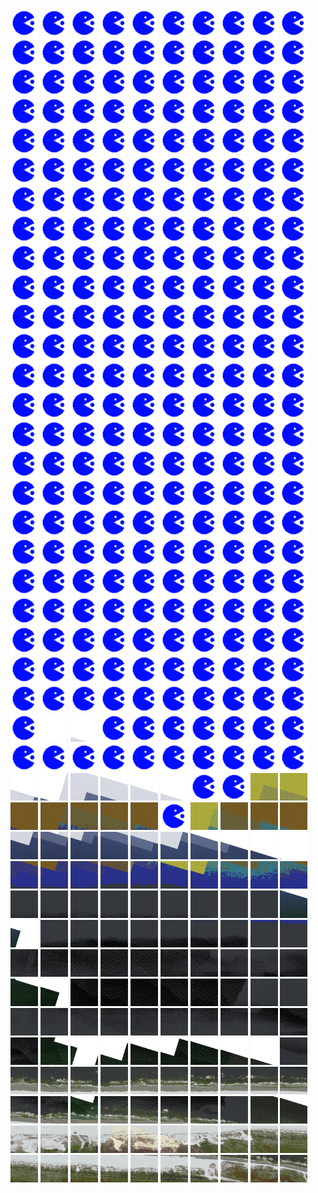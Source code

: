 <html>
<div>
<img src="https://github.com/HakkaTjakka/NL_TILE_MAP/blob/main/source.png" height="44" width="44">
<img src="https://github.com/HakkaTjakka/NL_TILE_MAP/blob/main/source.png" height="44" width="44">
<img src="https://github.com/HakkaTjakka/NL_TILE_MAP/blob/main/source.png" height="44" width="44">
<img src="https://github.com/HakkaTjakka/NL_TILE_MAP/blob/main/source.png" height="44" width="44">
<img src="https://github.com/HakkaTjakka/NL_TILE_MAP/blob/main/source.png" height="44" width="44">
<img src="https://github.com/HakkaTjakka/NL_TILE_MAP/blob/main/source.png" height="44" width="44">
<img src="https://github.com/HakkaTjakka/NL_TILE_MAP/blob/main/source.png" height="44" width="44">
<img src="https://github.com/HakkaTjakka/NL_TILE_MAP/blob/main/source.png" height="44" width="44">
<img src="https://github.com/HakkaTjakka/NL_TILE_MAP/blob/main/source.png" height="44" width="44">
<img src="https://github.com/HakkaTjakka/NL_TILE_MAP/blob/main/source.png" height="44" width="44">
<img src="https://github.com/HakkaTjakka/NL_TILE_MAP/blob/main/source.png" height="44" width="44">
<img src="https://github.com/HakkaTjakka/NL_TILE_MAP/blob/main/source.png" height="44" width="44">
<img src="https://github.com/HakkaTjakka/NL_TILE_MAP/blob/main/source.png" height="44" width="44">
<img src="https://github.com/HakkaTjakka/NL_TILE_MAP/blob/main/source.png" height="44" width="44">
<img src="https://github.com/HakkaTjakka/NL_TILE_MAP/blob/main/source.png" height="44" width="44">
<img src="https://github.com/HakkaTjakka/NL_TILE_MAP/blob/main/source.png" height="44" width="44">
<img src="https://github.com/HakkaTjakka/NL_TILE_MAP/blob/main/source.png" height="44" width="44">
<img src="https://github.com/HakkaTjakka/NL_TILE_MAP/blob/main/source.png" height="44" width="44">
<img src="https://github.com/HakkaTjakka/NL_TILE_MAP/blob/main/source.png" height="44" width="44">
<img src="https://github.com/HakkaTjakka/NL_TILE_MAP/blob/main/source.png" height="44" width="44">
<br>
<img src="https://github.com/HakkaTjakka/NL_TILE_MAP/blob/main/source.png" height="44" width="44">
<img src="https://github.com/HakkaTjakka/NL_TILE_MAP/blob/main/source.png" height="44" width="44">
<img src="https://github.com/HakkaTjakka/NL_TILE_MAP/blob/main/source.png" height="44" width="44">
<img src="https://github.com/HakkaTjakka/NL_TILE_MAP/blob/main/source.png" height="44" width="44">
<img src="https://github.com/HakkaTjakka/NL_TILE_MAP/blob/main/source.png" height="44" width="44">
<img src="https://github.com/HakkaTjakka/NL_TILE_MAP/blob/main/source.png" height="44" width="44">
<img src="https://github.com/HakkaTjakka/NL_TILE_MAP/blob/main/source.png" height="44" width="44">
<img src="https://github.com/HakkaTjakka/NL_TILE_MAP/blob/main/source.png" height="44" width="44">
<img src="https://github.com/HakkaTjakka/NL_TILE_MAP/blob/main/source.png" height="44" width="44">
<img src="https://github.com/HakkaTjakka/NL_TILE_MAP/blob/main/source.png" height="44" width="44">
<img src="https://github.com/HakkaTjakka/NL_TILE_MAP/blob/main/source.png" height="44" width="44">
<img src="https://github.com/HakkaTjakka/NL_TILE_MAP/blob/main/source.png" height="44" width="44">
<img src="https://github.com/HakkaTjakka/NL_TILE_MAP/blob/main/source.png" height="44" width="44">
<img src="https://github.com/HakkaTjakka/NL_TILE_MAP/blob/main/source.png" height="44" width="44">
<img src="https://github.com/HakkaTjakka/NL_TILE_MAP/blob/main/source.png" height="44" width="44">
<img src="https://github.com/HakkaTjakka/NL_TILE_MAP/blob/main/source.png" height="44" width="44">
<img src="https://github.com/HakkaTjakka/NL_TILE_MAP/blob/main/source.png" height="44" width="44">
<img src="https://github.com/HakkaTjakka/NL_TILE_MAP/blob/main/source.png" height="44" width="44">
<img src="https://github.com/HakkaTjakka/NL_TILE_MAP/blob/main/source.png" height="44" width="44">
<img src="https://github.com/HakkaTjakka/NL_TILE_MAP/blob/main/source.png" height="44" width="44">
<br>
<img src="https://github.com/HakkaTjakka/NL_TILE_MAP/blob/main/source.png" height="44" width="44">
<img src="https://github.com/HakkaTjakka/NL_TILE_MAP/blob/main/source.png" height="44" width="44">
<img src="https://github.com/HakkaTjakka/NL_TILE_MAP/blob/main/source.png" height="44" width="44">
<img src="https://github.com/HakkaTjakka/NL_TILE_MAP/blob/main/source.png" height="44" width="44">
<img src="https://github.com/HakkaTjakka/NL_TILE_MAP/blob/main/source.png" height="44" width="44">
<img src="https://github.com/HakkaTjakka/NL_TILE_MAP/blob/main/source.png" height="44" width="44">
<img src="https://github.com/HakkaTjakka/NL_TILE_MAP/blob/main/source.png" height="44" width="44">
<img src="https://github.com/HakkaTjakka/NL_TILE_MAP/blob/main/source.png" height="44" width="44">
<img src="https://github.com/HakkaTjakka/NL_TILE_MAP/blob/main/source.png" height="44" width="44">
<img src="https://github.com/HakkaTjakka/NL_TILE_MAP/blob/main/source.png" height="44" width="44">
<img src="https://github.com/HakkaTjakka/NL_TILE_MAP/blob/main/source.png" height="44" width="44">
<img src="https://github.com/HakkaTjakka/NL_TILE_MAP/blob/main/source.png" height="44" width="44">
<img src="https://github.com/HakkaTjakka/NL_TILE_MAP/blob/main/source.png" height="44" width="44">
<img src="https://github.com/HakkaTjakka/NL_TILE_MAP/blob/main/source.png" height="44" width="44">
<img src="https://github.com/HakkaTjakka/NL_TILE_MAP/blob/main/source.png" height="44" width="44">
<img src="https://github.com/HakkaTjakka/NL_TILE_MAP/blob/main/source.png" height="44" width="44">
<img src="https://github.com/HakkaTjakka/NL_TILE_MAP/blob/main/source.png" height="44" width="44">
<img src="https://github.com/HakkaTjakka/NL_TILE_MAP/blob/main/source.png" height="44" width="44">
<img src="https://github.com/HakkaTjakka/NL_TILE_MAP/blob/main/source.png" height="44" width="44">
<img src="https://github.com/HakkaTjakka/NL_TILE_MAP/blob/main/source.png" height="44" width="44">
<br>
<img src="https://github.com/HakkaTjakka/NL_TILE_MAP/blob/main/source.png" height="44" width="44">
<img src="https://github.com/HakkaTjakka/NL_TILE_MAP/blob/main/source.png" height="44" width="44">
<img src="https://github.com/HakkaTjakka/NL_TILE_MAP/blob/main/source.png" height="44" width="44">
<img src="https://github.com/HakkaTjakka/NL_TILE_MAP/blob/main/source.png" height="44" width="44">
<img src="https://github.com/HakkaTjakka/NL_TILE_MAP/blob/main/source.png" height="44" width="44">
<img src="https://github.com/HakkaTjakka/NL_TILE_MAP/blob/main/source.png" height="44" width="44">
<img src="https://github.com/HakkaTjakka/NL_TILE_MAP/blob/main/source.png" height="44" width="44">
<img src="https://github.com/HakkaTjakka/NL_TILE_MAP/blob/main/source.png" height="44" width="44">
<img src="https://github.com/HakkaTjakka/NL_TILE_MAP/blob/main/source.png" height="44" width="44">
<img src="https://github.com/HakkaTjakka/NL_TILE_MAP/blob/main/source.png" height="44" width="44">
<img src="https://github.com/HakkaTjakka/NL_TILE_MAP/blob/main/source.png" height="44" width="44">
<img src="https://github.com/HakkaTjakka/NL_TILE_MAP/blob/main/source.png" height="44" width="44">
<img src="https://github.com/HakkaTjakka/NL_TILE_MAP/blob/main/source.png" height="44" width="44">
<img src="https://github.com/HakkaTjakka/NL_TILE_MAP/blob/main/source.png" height="44" width="44">
<img src="https://github.com/HakkaTjakka/NL_TILE_MAP/blob/main/source.png" height="44" width="44">
<img src="https://github.com/HakkaTjakka/NL_TILE_MAP/blob/main/source.png" height="44" width="44">
<img src="https://github.com/HakkaTjakka/NL_TILE_MAP/blob/main/source.png" height="44" width="44">
<img src="https://github.com/HakkaTjakka/NL_TILE_MAP/blob/main/source.png" height="44" width="44">
<img src="https://github.com/HakkaTjakka/NL_TILE_MAP/blob/main/source.png" height="44" width="44">
<img src="https://github.com/HakkaTjakka/NL_TILE_MAP/blob/main/source.png" height="44" width="44">
<br>
<img src="https://github.com/HakkaTjakka/NL_TILE_MAP/blob/main/source.png" height="44" width="44">
<img src="https://github.com/HakkaTjakka/NL_TILE_MAP/blob/main/source.png" height="44" width="44">
<img src="https://github.com/HakkaTjakka/NL_TILE_MAP/blob/main/source.png" height="44" width="44">
<img src="https://github.com/HakkaTjakka/NL_TILE_MAP/blob/main/source.png" height="44" width="44">
<img src="https://github.com/HakkaTjakka/NL_TILE_MAP/blob/main/source.png" height="44" width="44">
<img src="https://github.com/HakkaTjakka/NL_TILE_MAP/blob/main/source.png" height="44" width="44">
<img src="https://github.com/HakkaTjakka/NL_TILE_MAP/blob/main/source.png" height="44" width="44">
<img src="https://github.com/HakkaTjakka/NL_TILE_MAP/blob/main/source.png" height="44" width="44">
<img src="https://github.com/HakkaTjakka/NL_TILE_MAP/blob/main/source.png" height="44" width="44">
<img src="https://github.com/HakkaTjakka/NL_TILE_MAP/blob/main/source.png" height="44" width="44">
<img src="https://github.com/HakkaTjakka/NL_TILE_MAP/blob/main/source.png" height="44" width="44">
<img src="https://github.com/HakkaTjakka/NL_TILE_MAP/blob/main/source.png" height="44" width="44">
<img src="https://github.com/HakkaTjakka/NL_TILE_MAP/blob/main/source.png" height="44" width="44">
<img src="https://github.com/HakkaTjakka/NL_TILE_MAP/blob/main/source.png" height="44" width="44">
<img src="https://github.com/HakkaTjakka/NL_TILE_MAP/blob/main/source.png" height="44" width="44">
<img src="https://github.com/HakkaTjakka/NL_TILE_MAP/blob/main/source.png" height="44" width="44">
<img src="https://github.com/HakkaTjakka/NL_TILE_MAP/blob/main/source.png" height="44" width="44">
<img src="https://github.com/HakkaTjakka/NL_TILE_MAP/blob/main/source.png" height="44" width="44">
<img src="https://github.com/HakkaTjakka/NL_TILE_MAP/blob/main/source.png" height="44" width="44">
<img src="https://github.com/HakkaTjakka/NL_TILE_MAP/blob/main/source.png" height="44" width="44">
<br>
<img src="https://github.com/HakkaTjakka/NL_TILE_MAP/blob/main/source.png" height="44" width="44">
<img src="https://github.com/HakkaTjakka/NL_TILE_MAP/blob/main/source.png" height="44" width="44">
<img src="https://github.com/HakkaTjakka/NL_TILE_MAP/blob/main/source.png" height="44" width="44">
<img src="https://github.com/HakkaTjakka/NL_TILE_MAP/blob/main/source.png" height="44" width="44">
<img src="https://github.com/HakkaTjakka/NL_TILE_MAP/blob/main/source.png" height="44" width="44">
<img src="https://github.com/HakkaTjakka/NL_TILE_MAP/blob/main/source.png" height="44" width="44">
<img src="https://github.com/HakkaTjakka/NL_TILE_MAP/blob/main/source.png" height="44" width="44">
<img src="https://github.com/HakkaTjakka/NL_TILE_MAP/blob/main/source.png" height="44" width="44">
<img src="https://github.com/HakkaTjakka/NL_TILE_MAP/blob/main/source.png" height="44" width="44">
<img src="https://github.com/HakkaTjakka/NL_TILE_MAP/blob/main/source.png" height="44" width="44">
<img src="https://github.com/HakkaTjakka/NL_TILE_MAP/blob/main/source.png" height="44" width="44">
<img src="https://github.com/HakkaTjakka/NL_TILE_MAP/blob/main/source.png" height="44" width="44">
<img src="https://github.com/HakkaTjakka/NL_TILE_MAP/blob/main/source.png" height="44" width="44">
<img src="https://github.com/HakkaTjakka/NL_TILE_MAP/blob/main/source.png" height="44" width="44">
<img src="https://github.com/HakkaTjakka/NL_TILE_MAP/blob/main/source.png" height="44" width="44">
<img src="https://github.com/HakkaTjakka/NL_TILE_MAP/blob/main/source.png" height="44" width="44">
<img src="https://github.com/HakkaTjakka/NL_TILE_MAP/blob/main/source.png" height="44" width="44">
<img src="https://github.com/HakkaTjakka/NL_TILE_MAP/blob/main/source.png" height="44" width="44">
<img src="https://github.com/HakkaTjakka/NL_TILE_MAP/blob/main/source.png" height="44" width="44">
<img src="https://github.com/HakkaTjakka/NL_TILE_MAP/blob/main/source.png" height="44" width="44">
<br>
<img src="https://github.com/HakkaTjakka/NL_TILE_MAP/blob/main/source.png" height="44" width="44">
<img src="https://github.com/HakkaTjakka/NL_TILE_MAP/blob/main/source.png" height="44" width="44">
<img src="https://github.com/HakkaTjakka/NL_TILE_MAP/blob/main/source.png" height="44" width="44">
<img src="https://github.com/HakkaTjakka/NL_TILE_MAP/blob/main/source.png" height="44" width="44">
<img src="https://github.com/HakkaTjakka/NL_TILE_MAP/blob/main/source.png" height="44" width="44">
<img src="https://github.com/HakkaTjakka/NL_TILE_MAP/blob/main/source.png" height="44" width="44">
<img src="https://github.com/HakkaTjakka/NL_TILE_MAP/blob/main/source.png" height="44" width="44">
<img src="https://github.com/HakkaTjakka/NL_TILE_MAP/blob/main/source.png" height="44" width="44">
<img src="https://github.com/HakkaTjakka/NL_TILE_MAP/blob/main/source.png" height="44" width="44">
<img src="https://github.com/HakkaTjakka/NL_TILE_MAP/blob/main/source.png" height="44" width="44">
<img src="https://github.com/HakkaTjakka/NL_TILE_MAP/blob/main/source.png" height="44" width="44">
<img src="https://github.com/HakkaTjakka/NL_TILE_MAP/blob/main/source.png" height="44" width="44">
<img src="https://github.com/HakkaTjakka/NL_TILE_MAP/blob/main/source.png" height="44" width="44">
<img src="https://github.com/HakkaTjakka/NL_TILE_MAP/blob/main/source.png" height="44" width="44">
<img src="https://github.com/HakkaTjakka/NL_TILE_MAP/blob/main/source.png" height="44" width="44">
<img src="https://github.com/HakkaTjakka/NL_TILE_MAP/blob/main/source.png" height="44" width="44">
<img src="https://github.com/HakkaTjakka/NL_TILE_MAP/blob/main/source.png" height="44" width="44">
<img src="https://github.com/HakkaTjakka/NL_TILE_MAP/blob/main/source.png" height="44" width="44">
<img src="https://github.com/HakkaTjakka/NL_TILE_MAP/blob/main/source.png" height="44" width="44">
<img src="https://github.com/HakkaTjakka/NL_TILE_MAP/blob/main/source.png" height="44" width="44">
<br>
<img src="https://github.com/HakkaTjakka/NL_TILE_MAP/blob/main/source.png" height="44" width="44">
<img src="https://github.com/HakkaTjakka/NL_TILE_MAP/blob/main/source.png" height="44" width="44">
<img src="https://github.com/HakkaTjakka/NL_TILE_MAP/blob/main/source.png" height="44" width="44">
<img src="https://github.com/HakkaTjakka/NL_TILE_MAP/blob/main/source.png" height="44" width="44">
<img src="https://github.com/HakkaTjakka/NL_TILE_MAP/blob/main/source.png" height="44" width="44">
<img src="https://github.com/HakkaTjakka/NL_TILE_MAP/blob/main/source.png" height="44" width="44">
<img src="https://github.com/HakkaTjakka/NL_TILE_MAP/blob/main/source.png" height="44" width="44">
<img src="https://github.com/HakkaTjakka/NL_TILE_MAP/blob/main/source.png" height="44" width="44">
<img src="https://github.com/HakkaTjakka/NL_TILE_MAP/blob/main/source.png" height="44" width="44">
<img src="https://github.com/HakkaTjakka/NL_TILE_MAP/blob/main/source.png" height="44" width="44">
<img src="https://github.com/HakkaTjakka/NL_TILE_MAP/blob/main/source.png" height="44" width="44">
<img src="https://github.com/HakkaTjakka/NL_TILE_MAP/blob/main/source.png" height="44" width="44">
<img src="https://github.com/HakkaTjakka/NL_TILE_MAP/blob/main/source.png" height="44" width="44">
<img src="https://github.com/HakkaTjakka/NL_TILE_MAP/blob/main/source.png" height="44" width="44">
<img src="https://github.com/HakkaTjakka/NL_TILE_MAP/blob/main/source.png" height="44" width="44">
<img src="https://github.com/HakkaTjakka/NL_TILE_MAP/blob/main/source.png" height="44" width="44">
<img src="https://github.com/HakkaTjakka/NL_TILE_MAP/blob/main/source.png" height="44" width="44">
<img src="https://github.com/HakkaTjakka/NL_TILE_MAP/blob/main/source.png" height="44" width="44">
<img src="https://github.com/HakkaTjakka/NL_TILE_MAP/blob/main/source.png" height="44" width="44">
<img src="https://github.com/HakkaTjakka/NL_TILE_MAP/blob/main/source.png" height="44" width="44">
<br>
<img src="https://github.com/HakkaTjakka/NL_TILE_MAP/blob/main/source.png" height="44" width="44">
<img src="https://github.com/HakkaTjakka/NL_TILE_MAP/blob/main/source.png" height="44" width="44">
<img src="https://github.com/HakkaTjakka/NL_TILE_MAP/blob/main/source.png" height="44" width="44">
<img src="https://github.com/HakkaTjakka/NL_TILE_MAP/blob/main/source.png" height="44" width="44">
<img src="https://github.com/HakkaTjakka/NL_TILE_MAP/blob/main/source.png" height="44" width="44">
<img src="https://github.com/HakkaTjakka/NL_TILE_MAP/blob/main/source.png" height="44" width="44">
<img src="https://github.com/HakkaTjakka/NL_TILE_MAP/blob/main/source.png" height="44" width="44">
<img src="https://github.com/HakkaTjakka/NL_TILE_MAP/blob/main/source.png" height="44" width="44">
<img src="https://github.com/HakkaTjakka/NL_TILE_MAP/blob/main/source.png" height="44" width="44">
<img src="https://github.com/HakkaTjakka/NL_TILE_MAP/blob/main/source.png" height="44" width="44">
<img src="https://github.com/HakkaTjakka/NL_TILE_MAP/blob/main/source.png" height="44" width="44">
<img src="https://github.com/HakkaTjakka/NL_TILE_MAP/blob/main/source.png" height="44" width="44">
<img src="https://github.com/HakkaTjakka/NL_TILE_MAP/blob/main/source.png" height="44" width="44">
<img src="https://github.com/HakkaTjakka/NL_TILE_MAP/blob/main/source.png" height="44" width="44">
<img src="https://github.com/HakkaTjakka/NL_TILE_MAP/blob/main/source.png" height="44" width="44">
<img src="https://github.com/HakkaTjakka/NL_TILE_MAP/blob/main/source.png" height="44" width="44">
<img src="https://github.com/HakkaTjakka/NL_TILE_MAP/blob/main/source.png" height="44" width="44">
<img src="https://github.com/HakkaTjakka/NL_TILE_MAP/blob/main/source.png" height="44" width="44">
<img src="https://github.com/HakkaTjakka/NL_TILE_MAP/blob/main/source.png" height="44" width="44">
<img src="https://github.com/HakkaTjakka/NL_TILE_MAP/blob/main/source.png" height="44" width="44">
<br>
<img src="https://github.com/HakkaTjakka/NL_TILE_MAP/blob/main/source.png" height="44" width="44">
<img src="https://github.com/HakkaTjakka/NL_TILE_MAP/blob/main/source.png" height="44" width="44">
<img src="https://github.com/HakkaTjakka/NL_TILE_MAP/blob/main/source.png" height="44" width="44">
<img src="https://github.com/HakkaTjakka/NL_TILE_MAP/blob/main/source.png" height="44" width="44">
<img src="https://github.com/HakkaTjakka/NL_TILE_MAP/blob/main/source.png" height="44" width="44">
<img src="https://github.com/HakkaTjakka/NL_TILE_MAP/blob/main/source.png" height="44" width="44">
<img src="https://github.com/HakkaTjakka/NL_TILE_MAP/blob/main/source.png" height="44" width="44">
<img src="https://github.com/HakkaTjakka/NL_TILE_MAP/blob/main/source.png" height="44" width="44">
<img src="https://github.com/HakkaTjakka/NL_TILE_MAP/blob/main/source.png" height="44" width="44">
<img src="https://github.com/HakkaTjakka/NL_TILE_MAP/blob/main/source.png" height="44" width="44">
<img src="https://github.com/HakkaTjakka/NL_TILE_MAP/blob/main/source.png" height="44" width="44">
<img src="https://github.com/HakkaTjakka/NL_TILE_MAP/blob/main/source.png" height="44" width="44">
<img src="https://github.com/HakkaTjakka/NL_TILE_MAP/blob/main/source.png" height="44" width="44">
<img src="https://github.com/HakkaTjakka/NL_TILE_MAP/blob/main/source.png" height="44" width="44">
<img src="https://github.com/HakkaTjakka/NL_TILE_MAP/blob/main/source.png" height="44" width="44">
<img src="https://github.com/HakkaTjakka/NL_TILE_MAP/blob/main/source.png" height="44" width="44">
<img src="https://github.com/HakkaTjakka/NL_TILE_MAP/blob/main/source.png" height="44" width="44">
<img src="https://github.com/HakkaTjakka/NL_TILE_MAP/blob/main/source.png" height="44" width="44">
<img src="https://github.com/HakkaTjakka/NL_TILE_MAP/blob/main/source.png" height="44" width="44">
<img src="https://github.com/HakkaTjakka/NL_TILE_MAP/blob/main/source.png" height="44" width="44">
<br>
<img src="https://github.com/HakkaTjakka/NL_TILE_MAP/blob/main/source.png" height="44" width="44">
<img src="https://github.com/HakkaTjakka/NL_TILE_MAP/blob/main/source.png" height="44" width="44">
<img src="https://github.com/HakkaTjakka/NL_TILE_MAP/blob/main/source.png" height="44" width="44">
<img src="https://github.com/HakkaTjakka/NL_TILE_MAP/blob/main/source.png" height="44" width="44">
<img src="https://github.com/HakkaTjakka/NL_TILE_MAP/blob/main/source.png" height="44" width="44">
<img src="https://github.com/HakkaTjakka/NL_TILE_MAP/blob/main/source.png" height="44" width="44">
<img src="https://github.com/HakkaTjakka/NL_TILE_MAP/blob/main/source.png" height="44" width="44">
<img src="https://github.com/HakkaTjakka/NL_TILE_MAP/blob/main/source.png" height="44" width="44">
<img src="https://github.com/HakkaTjakka/NL_TILE_MAP/blob/main/source.png" height="44" width="44">
<img src="https://github.com/HakkaTjakka/NL_TILE_MAP/blob/main/source.png" height="44" width="44">
<img src="https://github.com/HakkaTjakka/NL_TILE_MAP/blob/main/source.png" height="44" width="44">
<img src="https://github.com/HakkaTjakka/NL_TILE_MAP/blob/main/source.png" height="44" width="44">
<img src="https://github.com/HakkaTjakka/NL_TILE_MAP/blob/main/source.png" height="44" width="44">
<img src="https://github.com/HakkaTjakka/NL_TILE_MAP/blob/main/source.png" height="44" width="44">
<img src="https://github.com/HakkaTjakka/NL_TILE_MAP/blob/main/source.png" height="44" width="44">
<img src="https://github.com/HakkaTjakka/NL_TILE_MAP/blob/main/source.png" height="44" width="44">
<img src="https://github.com/HakkaTjakka/NL_TILE_MAP/blob/main/source.png" height="44" width="44">
<img src="https://github.com/HakkaTjakka/NL_TILE_MAP/blob/main/source.png" height="44" width="44">
<img src="https://github.com/HakkaTjakka/NL_TILE_MAP/blob/main/source.png" height="44" width="44">
<img src="https://github.com/HakkaTjakka/NL_TILE_MAP/blob/main/source.png" height="44" width="44">
<br>
<img src="https://github.com/HakkaTjakka/NL_TILE_MAP/blob/main/source.png" height="44" width="44">
<img src="https://github.com/HakkaTjakka/NL_TILE_MAP/blob/main/source.png" height="44" width="44">
<img src="https://github.com/HakkaTjakka/NL_TILE_MAP/blob/main/source.png" height="44" width="44">
<img src="https://github.com/HakkaTjakka/NL_TILE_MAP/blob/main/source.png" height="44" width="44">
<img src="https://github.com/HakkaTjakka/NL_TILE_MAP/blob/main/source.png" height="44" width="44">
<img src="https://github.com/HakkaTjakka/NL_TILE_MAP/blob/main/source.png" height="44" width="44">
<img src="https://github.com/HakkaTjakka/NL_TILE_MAP/blob/main/source.png" height="44" width="44">
<img src="https://github.com/HakkaTjakka/NL_TILE_MAP/blob/main/source.png" height="44" width="44">
<img src="https://github.com/HakkaTjakka/NL_TILE_MAP/blob/main/source.png" height="44" width="44">
<img src="https://github.com/HakkaTjakka/NL_TILE_MAP/blob/main/source.png" height="44" width="44">
<img src="https://github.com/HakkaTjakka/NL_TILE_MAP/blob/main/source.png" height="44" width="44">
<img src="https://github.com/HakkaTjakka/NL_TILE_MAP/blob/main/source.png" height="44" width="44">
<img src="https://github.com/HakkaTjakka/NL_TILE_MAP/blob/main/source.png" height="44" width="44">
<img src="https://github.com/HakkaTjakka/NL_TILE_MAP/blob/main/source.png" height="44" width="44">
<img src="https://github.com/HakkaTjakka/NL_TILE_MAP/blob/main/source.png" height="44" width="44">
<img src="https://github.com/HakkaTjakka/NL_TILE_MAP/blob/main/source.png" height="44" width="44">
<img src="https://github.com/HakkaTjakka/NL_TILE_MAP/blob/main/source.png" height="44" width="44">
<img src="https://github.com/HakkaTjakka/NL_TILE_MAP/blob/main/source.png" height="44" width="44">
<img src="https://github.com/HakkaTjakka/NL_TILE_MAP/blob/main/source.png" height="44" width="44">
<img src="https://github.com/HakkaTjakka/NL_TILE_MAP/blob/main/source.png" height="44" width="44">
<br>
<img src="https://github.com/HakkaTjakka/NL_TILE_MAP/blob/main/source.png" height="44" width="44">
<img src="https://github.com/HakkaTjakka/NL_TILE_MAP/blob/main/18/633/-1076/r.6331.-10758.png" height="44" width="44">
<img src="https://github.com/HakkaTjakka/NL_TILE_MAP/blob/main/18/633/-1076/r.6332.-10758.png" height="44" width="44">
<img src="https://github.com/HakkaTjakka/NL_TILE_MAP/blob/main/source.png" height="44" width="44">
<img src="https://github.com/HakkaTjakka/NL_TILE_MAP/blob/main/source.png" height="44" width="44">
<img src="https://github.com/HakkaTjakka/NL_TILE_MAP/blob/main/source.png" height="44" width="44">
<img src="https://github.com/HakkaTjakka/NL_TILE_MAP/blob/main/source.png" height="44" width="44">
<img src="https://github.com/HakkaTjakka/NL_TILE_MAP/blob/main/source.png" height="44" width="44">
<img src="https://github.com/HakkaTjakka/NL_TILE_MAP/blob/main/source.png" height="44" width="44">
<img src="https://github.com/HakkaTjakka/NL_TILE_MAP/blob/main/source.png" height="44" width="44">
<img src="https://github.com/HakkaTjakka/NL_TILE_MAP/blob/main/source.png" height="44" width="44">
<img src="https://github.com/HakkaTjakka/NL_TILE_MAP/blob/main/source.png" height="44" width="44">
<img src="https://github.com/HakkaTjakka/NL_TILE_MAP/blob/main/source.png" height="44" width="44">
<img src="https://github.com/HakkaTjakka/NL_TILE_MAP/blob/main/source.png" height="44" width="44">
<img src="https://github.com/HakkaTjakka/NL_TILE_MAP/blob/main/source.png" height="44" width="44">
<img src="https://github.com/HakkaTjakka/NL_TILE_MAP/blob/main/source.png" height="44" width="44">
<img src="https://github.com/HakkaTjakka/NL_TILE_MAP/blob/main/source.png" height="44" width="44">
<img src="https://github.com/HakkaTjakka/NL_TILE_MAP/blob/main/source.png" height="44" width="44">
<img src="https://github.com/HakkaTjakka/NL_TILE_MAP/blob/main/source.png" height="44" width="44">
<img src="https://github.com/HakkaTjakka/NL_TILE_MAP/blob/main/source.png" height="44" width="44">
<br>
<img src="https://github.com/HakkaTjakka/NL_TILE_MAP/blob/main/18/633/-1076/r.6330.-10757.png" height="44" width="44">
<img src="https://github.com/HakkaTjakka/NL_TILE_MAP/blob/main/18/633/-1076/r.6331.-10757.png" height="44" width="44">
<img src="https://github.com/HakkaTjakka/NL_TILE_MAP/blob/main/18/633/-1076/r.6332.-10757.png" height="44" width="44">
<img src="https://github.com/HakkaTjakka/NL_TILE_MAP/blob/main/18/633/-1076/r.6333.-10757.png" height="44" width="44">
<img src="https://github.com/HakkaTjakka/NL_TILE_MAP/blob/main/18/633/-1076/r.6334.-10757.png" height="44" width="44">
<img src="https://github.com/HakkaTjakka/NL_TILE_MAP/blob/main/18/633/-1076/r.6335.-10757.png" height="44" width="44">
<img src="https://github.com/HakkaTjakka/NL_TILE_MAP/blob/main/source.png" height="44" width="44">
<img src="https://github.com/HakkaTjakka/NL_TILE_MAP/blob/main/source.png" height="44" width="44">
<img src="https://github.com/HakkaTjakka/NL_TILE_MAP/blob/main/18/633/-1076/r.6338.-10757.png" height="44" width="44">
<img src="https://github.com/HakkaTjakka/NL_TILE_MAP/blob/main/18/633/-1076/r.6339.-10757.png" height="44" width="44">
<img src="https://github.com/HakkaTjakka/NL_TILE_MAP/blob/main/18/634/-1076/r.6340.-10757.png" height="44" width="44">
<img src="https://github.com/HakkaTjakka/NL_TILE_MAP/blob/main/18/634/-1076/r.6341.-10757.png" height="44" width="44">
<img src="https://github.com/HakkaTjakka/NL_TILE_MAP/blob/main/18/634/-1076/r.6342.-10757.png" height="44" width="44">
<img src="https://github.com/HakkaTjakka/NL_TILE_MAP/blob/main/18/634/-1076/r.6343.-10757.png" height="44" width="44">
<img src="https://github.com/HakkaTjakka/NL_TILE_MAP/blob/main/18/634/-1076/r.6344.-10757.png" height="44" width="44">
<img src="https://github.com/HakkaTjakka/NL_TILE_MAP/blob/main/source.png" height="44" width="44">
<img src="https://github.com/HakkaTjakka/NL_TILE_MAP/blob/main/18/634/-1076/r.6346.-10757.png" height="44" width="44">
<img src="https://github.com/HakkaTjakka/NL_TILE_MAP/blob/main/18/634/-1076/r.6347.-10757.png" height="44" width="44">
<img src="https://github.com/HakkaTjakka/NL_TILE_MAP/blob/main/18/634/-1076/r.6348.-10757.png" height="44" width="44">
<img src="https://github.com/HakkaTjakka/NL_TILE_MAP/blob/main/18/634/-1076/r.6349.-10757.png" height="44" width="44">
<br>
<img src="https://github.com/HakkaTjakka/NL_TILE_MAP/blob/main/18/633/-1076/r.6330.-10756.png" height="44" width="44">
<img src="https://github.com/HakkaTjakka/NL_TILE_MAP/blob/main/18/633/-1076/r.6331.-10756.png" height="44" width="44">
<img src="https://github.com/HakkaTjakka/NL_TILE_MAP/blob/main/18/633/-1076/r.6332.-10756.png" height="44" width="44">
<img src="https://github.com/HakkaTjakka/NL_TILE_MAP/blob/main/18/633/-1076/r.6333.-10756.png" height="44" width="44">
<img src="https://github.com/HakkaTjakka/NL_TILE_MAP/blob/main/18/633/-1076/r.6334.-10756.png" height="44" width="44">
<img src="https://github.com/HakkaTjakka/NL_TILE_MAP/blob/main/18/633/-1076/r.6335.-10756.png" height="44" width="44">
<img src="https://github.com/HakkaTjakka/NL_TILE_MAP/blob/main/18/633/-1076/r.6336.-10756.png" height="44" width="44">
<img src="https://github.com/HakkaTjakka/NL_TILE_MAP/blob/main/18/633/-1076/r.6337.-10756.png" height="44" width="44">
<img src="https://github.com/HakkaTjakka/NL_TILE_MAP/blob/main/18/633/-1076/r.6338.-10756.png" height="44" width="44">
<img src="https://github.com/HakkaTjakka/NL_TILE_MAP/blob/main/18/633/-1076/r.6339.-10756.png" height="44" width="44">
<img src="https://github.com/HakkaTjakka/NL_TILE_MAP/blob/main/18/634/-1076/r.6340.-10756.png" height="44" width="44">
<img src="https://github.com/HakkaTjakka/NL_TILE_MAP/blob/main/18/634/-1076/r.6341.-10756.png" height="44" width="44">
<img src="https://github.com/HakkaTjakka/NL_TILE_MAP/blob/main/18/634/-1076/r.6342.-10756.png" height="44" width="44">
<img src="https://github.com/HakkaTjakka/NL_TILE_MAP/blob/main/18/634/-1076/r.6343.-10756.png" height="44" width="44">
<img src="https://github.com/HakkaTjakka/NL_TILE_MAP/blob/main/18/634/-1076/r.6344.-10756.png" height="44" width="44">
<img src="https://github.com/HakkaTjakka/NL_TILE_MAP/blob/main/18/634/-1076/r.6345.-10756.png" height="44" width="44">
<img src="https://github.com/HakkaTjakka/NL_TILE_MAP/blob/main/18/634/-1076/r.6346.-10756.png" height="44" width="44">
<img src="https://github.com/HakkaTjakka/NL_TILE_MAP/blob/main/18/634/-1076/r.6347.-10756.png" height="44" width="44">
<img src="https://github.com/HakkaTjakka/NL_TILE_MAP/blob/main/18/634/-1076/r.6348.-10756.png" height="44" width="44">
<img src="https://github.com/HakkaTjakka/NL_TILE_MAP/blob/main/18/634/-1076/r.6349.-10756.png" height="44" width="44">
<br>
<img src="https://github.com/HakkaTjakka/NL_TILE_MAP/blob/main/18/633/-1076/r.6330.-10755.png" height="44" width="44">
<img src="https://github.com/HakkaTjakka/NL_TILE_MAP/blob/main/18/633/-1076/r.6331.-10755.png" height="44" width="44">
<img src="https://github.com/HakkaTjakka/NL_TILE_MAP/blob/main/18/633/-1076/r.6332.-10755.png" height="44" width="44">
<img src="https://github.com/HakkaTjakka/NL_TILE_MAP/blob/main/18/633/-1076/r.6333.-10755.png" height="44" width="44">
<img src="https://github.com/HakkaTjakka/NL_TILE_MAP/blob/main/18/633/-1076/r.6334.-10755.png" height="44" width="44">
<img src="https://github.com/HakkaTjakka/NL_TILE_MAP/blob/main/18/633/-1076/r.6335.-10755.png" height="44" width="44">
<img src="https://github.com/HakkaTjakka/NL_TILE_MAP/blob/main/18/633/-1076/r.6336.-10755.png" height="44" width="44">
<img src="https://github.com/HakkaTjakka/NL_TILE_MAP/blob/main/18/633/-1076/r.6337.-10755.png" height="44" width="44">
<img src="https://github.com/HakkaTjakka/NL_TILE_MAP/blob/main/18/633/-1076/r.6338.-10755.png" height="44" width="44">
<img src="https://github.com/HakkaTjakka/NL_TILE_MAP/blob/main/18/633/-1076/r.6339.-10755.png" height="44" width="44">
<img src="https://github.com/HakkaTjakka/NL_TILE_MAP/blob/main/18/634/-1076/r.6340.-10755.png" height="44" width="44">
<img src="https://github.com/HakkaTjakka/NL_TILE_MAP/blob/main/18/634/-1076/r.6341.-10755.png" height="44" width="44">
<img src="https://github.com/HakkaTjakka/NL_TILE_MAP/blob/main/18/634/-1076/r.6342.-10755.png" height="44" width="44">
<img src="https://github.com/HakkaTjakka/NL_TILE_MAP/blob/main/18/634/-1076/r.6343.-10755.png" height="44" width="44">
<img src="https://github.com/HakkaTjakka/NL_TILE_MAP/blob/main/18/634/-1076/r.6344.-10755.png" height="44" width="44">
<img src="https://github.com/HakkaTjakka/NL_TILE_MAP/blob/main/18/634/-1076/r.6345.-10755.png" height="44" width="44">
<img src="https://github.com/HakkaTjakka/NL_TILE_MAP/blob/main/18/634/-1076/r.6346.-10755.png" height="44" width="44">
<img src="https://github.com/HakkaTjakka/NL_TILE_MAP/blob/main/18/634/-1076/r.6347.-10755.png" height="44" width="44">
<img src="https://github.com/HakkaTjakka/NL_TILE_MAP/blob/main/18/634/-1076/r.6348.-10755.png" height="44" width="44">
<img src="https://github.com/HakkaTjakka/NL_TILE_MAP/blob/main/18/634/-1076/r.6349.-10755.png" height="44" width="44">
<br>
<img src="https://github.com/HakkaTjakka/NL_TILE_MAP/blob/main/18/633/-1076/r.6330.-10754.png" height="44" width="44">
<img src="https://github.com/HakkaTjakka/NL_TILE_MAP/blob/main/18/633/-1076/r.6331.-10754.png" height="44" width="44">
<img src="https://github.com/HakkaTjakka/NL_TILE_MAP/blob/main/18/633/-1076/r.6332.-10754.png" height="44" width="44">
<img src="https://github.com/HakkaTjakka/NL_TILE_MAP/blob/main/18/633/-1076/r.6333.-10754.png" height="44" width="44">
<img src="https://github.com/HakkaTjakka/NL_TILE_MAP/blob/main/18/633/-1076/r.6334.-10754.png" height="44" width="44">
<img src="https://github.com/HakkaTjakka/NL_TILE_MAP/blob/main/18/633/-1076/r.6335.-10754.png" height="44" width="44">
<img src="https://github.com/HakkaTjakka/NL_TILE_MAP/blob/main/18/633/-1076/r.6336.-10754.png" height="44" width="44">
<img src="https://github.com/HakkaTjakka/NL_TILE_MAP/blob/main/18/633/-1076/r.6337.-10754.png" height="44" width="44">
<img src="https://github.com/HakkaTjakka/NL_TILE_MAP/blob/main/18/633/-1076/r.6338.-10754.png" height="44" width="44">
<img src="https://github.com/HakkaTjakka/NL_TILE_MAP/blob/main/18/633/-1076/r.6339.-10754.png" height="44" width="44">
<img src="https://github.com/HakkaTjakka/NL_TILE_MAP/blob/main/18/634/-1076/r.6340.-10754.png" height="44" width="44">
<img src="https://github.com/HakkaTjakka/NL_TILE_MAP/blob/main/18/634/-1076/r.6341.-10754.png" height="44" width="44">
<img src="https://github.com/HakkaTjakka/NL_TILE_MAP/blob/main/18/634/-1076/r.6342.-10754.png" height="44" width="44">
<img src="https://github.com/HakkaTjakka/NL_TILE_MAP/blob/main/18/634/-1076/r.6343.-10754.png" height="44" width="44">
<img src="https://github.com/HakkaTjakka/NL_TILE_MAP/blob/main/18/634/-1076/r.6344.-10754.png" height="44" width="44">
<img src="https://github.com/HakkaTjakka/NL_TILE_MAP/blob/main/18/634/-1076/r.6345.-10754.png" height="44" width="44">
<img src="https://github.com/HakkaTjakka/NL_TILE_MAP/blob/main/18/634/-1076/r.6346.-10754.png" height="44" width="44">
<img src="https://github.com/HakkaTjakka/NL_TILE_MAP/blob/main/18/634/-1076/r.6347.-10754.png" height="44" width="44">
<img src="https://github.com/HakkaTjakka/NL_TILE_MAP/blob/main/18/634/-1076/r.6348.-10754.png" height="44" width="44">
<img src="https://github.com/HakkaTjakka/NL_TILE_MAP/blob/main/18/634/-1076/r.6349.-10754.png" height="44" width="44">
<br>
<img src="https://github.com/HakkaTjakka/NL_TILE_MAP/blob/main/18/633/-1076/r.6330.-10753.png" height="44" width="44">
<img src="https://github.com/HakkaTjakka/NL_TILE_MAP/blob/main/18/633/-1076/r.6331.-10753.png" height="44" width="44">
<img src="https://github.com/HakkaTjakka/NL_TILE_MAP/blob/main/18/633/-1076/r.6332.-10753.png" height="44" width="44">
<img src="https://github.com/HakkaTjakka/NL_TILE_MAP/blob/main/18/633/-1076/r.6333.-10753.png" height="44" width="44">
<img src="https://github.com/HakkaTjakka/NL_TILE_MAP/blob/main/18/633/-1076/r.6334.-10753.png" height="44" width="44">
<img src="https://github.com/HakkaTjakka/NL_TILE_MAP/blob/main/18/633/-1076/r.6335.-10753.png" height="44" width="44">
<img src="https://github.com/HakkaTjakka/NL_TILE_MAP/blob/main/18/633/-1076/r.6336.-10753.png" height="44" width="44">
<img src="https://github.com/HakkaTjakka/NL_TILE_MAP/blob/main/18/633/-1076/r.6337.-10753.png" height="44" width="44">
<img src="https://github.com/HakkaTjakka/NL_TILE_MAP/blob/main/18/633/-1076/r.6338.-10753.png" height="44" width="44">
<img src="https://github.com/HakkaTjakka/NL_TILE_MAP/blob/main/18/633/-1076/r.6339.-10753.png" height="44" width="44">
<img src="https://github.com/HakkaTjakka/NL_TILE_MAP/blob/main/18/634/-1076/r.6340.-10753.png" height="44" width="44">
<img src="https://github.com/HakkaTjakka/NL_TILE_MAP/blob/main/18/634/-1076/r.6341.-10753.png" height="44" width="44">
<img src="https://github.com/HakkaTjakka/NL_TILE_MAP/blob/main/18/634/-1076/r.6342.-10753.png" height="44" width="44">
<img src="https://github.com/HakkaTjakka/NL_TILE_MAP/blob/main/18/634/-1076/r.6343.-10753.png" height="44" width="44">
<img src="https://github.com/HakkaTjakka/NL_TILE_MAP/blob/main/18/634/-1076/r.6344.-10753.png" height="44" width="44">
<img src="https://github.com/HakkaTjakka/NL_TILE_MAP/blob/main/18/634/-1076/r.6345.-10753.png" height="44" width="44">
<img src="https://github.com/HakkaTjakka/NL_TILE_MAP/blob/main/18/634/-1076/r.6346.-10753.png" height="44" width="44">
<img src="https://github.com/HakkaTjakka/NL_TILE_MAP/blob/main/18/634/-1076/r.6347.-10753.png" height="44" width="44">
<img src="https://github.com/HakkaTjakka/NL_TILE_MAP/blob/main/18/634/-1076/r.6348.-10753.png" height="44" width="44">
<img src="https://github.com/HakkaTjakka/NL_TILE_MAP/blob/main/18/634/-1076/r.6349.-10753.png" height="44" width="44">
<br>
<img src="https://github.com/HakkaTjakka/NL_TILE_MAP/blob/main/18/633/-1076/r.6330.-10752.png" height="44" width="44">
<img src="https://github.com/HakkaTjakka/NL_TILE_MAP/blob/main/18/633/-1076/r.6331.-10752.png" height="44" width="44">
<img src="https://github.com/HakkaTjakka/NL_TILE_MAP/blob/main/18/633/-1076/r.6332.-10752.png" height="44" width="44">
<img src="https://github.com/HakkaTjakka/NL_TILE_MAP/blob/main/18/633/-1076/r.6333.-10752.png" height="44" width="44">
<img src="https://github.com/HakkaTjakka/NL_TILE_MAP/blob/main/18/633/-1076/r.6334.-10752.png" height="44" width="44">
<img src="https://github.com/HakkaTjakka/NL_TILE_MAP/blob/main/18/633/-1076/r.6335.-10752.png" height="44" width="44">
<img src="https://github.com/HakkaTjakka/NL_TILE_MAP/blob/main/18/633/-1076/r.6336.-10752.png" height="44" width="44">
<img src="https://github.com/HakkaTjakka/NL_TILE_MAP/blob/main/18/633/-1076/r.6337.-10752.png" height="44" width="44">
<img src="https://github.com/HakkaTjakka/NL_TILE_MAP/blob/main/18/633/-1076/r.6338.-10752.png" height="44" width="44">
<img src="https://github.com/HakkaTjakka/NL_TILE_MAP/blob/main/18/633/-1076/r.6339.-10752.png" height="44" width="44">
<img src="https://github.com/HakkaTjakka/NL_TILE_MAP/blob/main/18/634/-1076/r.6340.-10752.png" height="44" width="44">
<img src="https://github.com/HakkaTjakka/NL_TILE_MAP/blob/main/18/634/-1076/r.6341.-10752.png" height="44" width="44">
<img src="https://github.com/HakkaTjakka/NL_TILE_MAP/blob/main/18/634/-1076/r.6342.-10752.png" height="44" width="44">
<img src="https://github.com/HakkaTjakka/NL_TILE_MAP/blob/main/18/634/-1076/r.6343.-10752.png" height="44" width="44">
<img src="https://github.com/HakkaTjakka/NL_TILE_MAP/blob/main/18/634/-1076/r.6344.-10752.png" height="44" width="44">
<img src="https://github.com/HakkaTjakka/NL_TILE_MAP/blob/main/18/634/-1076/r.6345.-10752.png" height="44" width="44">
<img src="https://github.com/HakkaTjakka/NL_TILE_MAP/blob/main/18/634/-1076/r.6346.-10752.png" height="44" width="44">
<img src="https://github.com/HakkaTjakka/NL_TILE_MAP/blob/main/18/634/-1076/r.6347.-10752.png" height="44" width="44">
<img src="https://github.com/HakkaTjakka/NL_TILE_MAP/blob/main/18/634/-1076/r.6348.-10752.png" height="44" width="44">
<img src="https://github.com/HakkaTjakka/NL_TILE_MAP/blob/main/18/634/-1076/r.6349.-10752.png" height="44" width="44">
<br>
<img src="https://github.com/HakkaTjakka/NL_TILE_MAP/blob/main/18/633/-1076/r.6330.-10751.png" height="44" width="44">
<img src="https://github.com/HakkaTjakka/NL_TILE_MAP/blob/main/18/633/-1076/r.6331.-10751.png" height="44" width="44">
<img src="https://github.com/HakkaTjakka/NL_TILE_MAP/blob/main/18/633/-1076/r.6332.-10751.png" height="44" width="44">
<img src="https://github.com/HakkaTjakka/NL_TILE_MAP/blob/main/18/633/-1076/r.6333.-10751.png" height="44" width="44">
<img src="https://github.com/HakkaTjakka/NL_TILE_MAP/blob/main/18/633/-1076/r.6334.-10751.png" height="44" width="44">
<img src="https://github.com/HakkaTjakka/NL_TILE_MAP/blob/main/18/633/-1076/r.6335.-10751.png" height="44" width="44">
<img src="https://github.com/HakkaTjakka/NL_TILE_MAP/blob/main/18/633/-1076/r.6336.-10751.png" height="44" width="44">
<img src="https://github.com/HakkaTjakka/NL_TILE_MAP/blob/main/18/633/-1076/r.6337.-10751.png" height="44" width="44">
<img src="https://github.com/HakkaTjakka/NL_TILE_MAP/blob/main/18/633/-1076/r.6338.-10751.png" height="44" width="44">
<img src="https://github.com/HakkaTjakka/NL_TILE_MAP/blob/main/18/633/-1076/r.6339.-10751.png" height="44" width="44">
<img src="https://github.com/HakkaTjakka/NL_TILE_MAP/blob/main/18/634/-1076/r.6340.-10751.png" height="44" width="44">
<img src="https://github.com/HakkaTjakka/NL_TILE_MAP/blob/main/18/634/-1076/r.6341.-10751.png" height="44" width="44">
<img src="https://github.com/HakkaTjakka/NL_TILE_MAP/blob/main/18/634/-1076/r.6342.-10751.png" height="44" width="44">
<img src="https://github.com/HakkaTjakka/NL_TILE_MAP/blob/main/18/634/-1076/r.6343.-10751.png" height="44" width="44">
<img src="https://github.com/HakkaTjakka/NL_TILE_MAP/blob/main/18/634/-1076/r.6344.-10751.png" height="44" width="44">
<img src="https://github.com/HakkaTjakka/NL_TILE_MAP/blob/main/18/634/-1076/r.6345.-10751.png" height="44" width="44">
<img src="https://github.com/HakkaTjakka/NL_TILE_MAP/blob/main/18/634/-1076/r.6346.-10751.png" height="44" width="44">
<img src="https://github.com/HakkaTjakka/NL_TILE_MAP/blob/main/18/634/-1076/r.6347.-10751.png" height="44" width="44">
<img src="https://github.com/HakkaTjakka/NL_TILE_MAP/blob/main/18/634/-1076/r.6348.-10751.png" height="44" width="44">
<img src="https://github.com/HakkaTjakka/NL_TILE_MAP/blob/main/18/634/-1076/r.6349.-10751.png" height="44" width="44">
<br>
</div>
</html>
